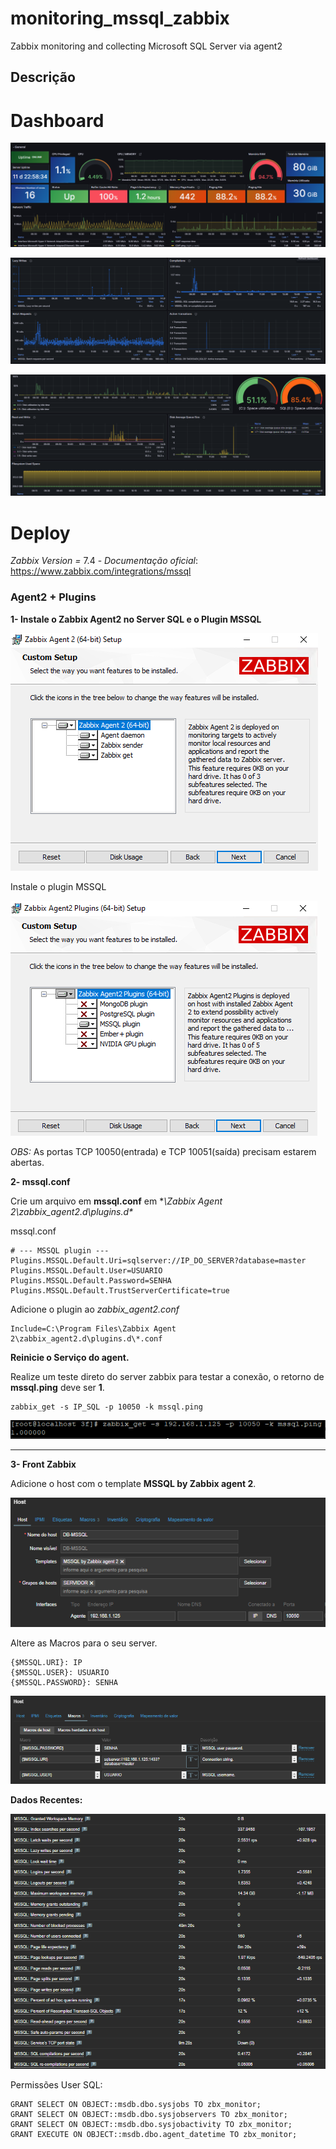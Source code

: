 # monitoring_mssql_zabbix
Zabbix monitoring and collecting Microsoft SQL Server via agent2


Descrição
--------------------

# Dashboard

![dashboard](imagens/dashboard1.png)

![dashboard](imagens/dashboard2.png)

![dashboard](imagens/dashboard3.png)


# Deploy

*Zabbix Version =* 7.4 - 
*Documentação oficial*: https://www.zabbix.com/integrations/mssql

### Agent2 + Plugins

**1- Instale o Zabbix Agent2 no Server SQL e o Plugin MSSQL**

![agent](imagens/agent1.png)

Instale o plugin MSSQL

![mssql](imagens/plugin.png)

*OBS:* As portas TCP 10050(entrada) e TCP 10051(saída) precisam estarem abertas.

**2- mssql.conf**

Crie um arquivo em **mssql.conf** em **\Zabbix Agent 2\zabbix_agent2.d\plugins.d\**

mssql.conf
````
# --- MSSQL plugin ---
Plugins.MSSQL.Default.Uri=sqlserver://IP_DO_SERVER?database=master
Plugins.MSSQL.Default.User=USUARIO
Plugins.MSSQL.Default.Password=SENHA
Plugins.MSSQL.Default.TrustServerCertificate=true
````

Adicione o plugin ao *zabbix_agent2.conf*
````
Include=C:\Program Files\Zabbix Agent 2\zabbix_agent2.d\plugins.d\*.conf
````

**Reinicie o Serviço do agent.**

Realize um teste direto do server zabbix para testar a conexão, o retorno de **mssql.ping** deve ser **1**.
````
zabbix_get -s IP_SQL -p 10050 -k mssql.ping
````

![ping](imagens/mssqlping.png)



-----------------------------

**3- Front Zabbix**

Adicione o host com o template **MSSQL by Zabbix agent 2**.

![host](imagens/host.png)

Altere as Macros para o seu server.
````
{$MSSQL.URI}: IP
{$MSSQL.USER}: USUARIO
{$MSSQL.PASSWORD}: SENHA
````

![macros](imagens/macros.png)


**Dados Recentes:**

![data](imagens/data.png)


Permissões User SQL:
````
GRANT SELECT ON OBJECT::msdb.dbo.sysjobs TO zbx_monitor;
GRANT SELECT ON OBJECT::msdb.dbo.sysjobservers TO zbx_monitor;
GRANT SELECT ON OBJECT::msdb.dbo.sysjobactivity TO zbx_monitor;
GRANT EXECUTE ON OBJECT::msdb.dbo.agent_datetime TO zbx_monitor;
````









